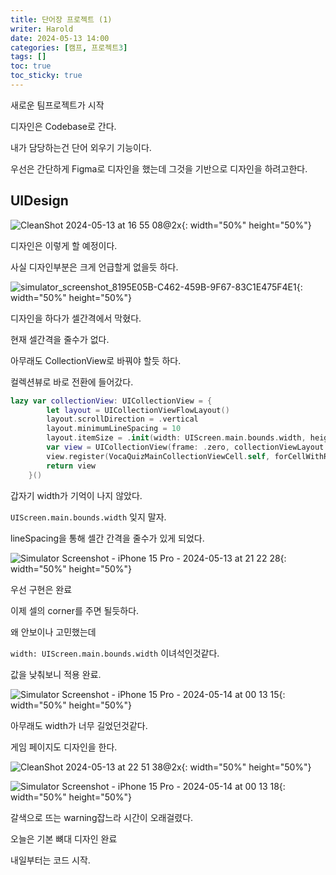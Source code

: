 ```yaml
---
title: 단어장 프로젝트 (1)
writer: Harold
date: 2024-05-13 14:00
categories: [캠프, 프로젝트3]
tags: []
toc: true
toc_sticky: true
---
```


새로운 팀프로젝트가 시작

디자인은 Codebase로 간다.

내가 담당하는건 단어 외우기 기능이다.

우선은 간단하게 Figma로 디자인을 했는데 그것을 기반으로 디자인을 하려고한다.

## UIDesign

![CleanShot 2024-05-13 at 16 55 08@2x](https://github.com/Haroldfromk/haroldfromk.github.io/assets/97341336/8a861b33-53a2-4a64-a6fc-ac03c0e9aab8){: width="50%" height="50%"} 

디자인은 이렇게 할 예정이다.

사실 디자인부분은 크게 언급할게 없을듯 하다.

![simulator_screenshot_8195E05B-C462-459B-9F67-83C1E475F4E1](https://github.com/Haroldfromk/haroldfromk.github.io/assets/97341336/4bd6ce19-31c0-43ac-adba-32cfaf5895fb){: width="50%" height="50%"} 

디자인을 하다가 셀간격에서 막혔다.

현재 셀간격을 줄수가 없다.

아무래도 CollectionView로 바꿔야 할듯 하다.

컬렉션뷰로 바로 전환에 들어갔다.

```swift
lazy var collectionView: UICollectionView = {
        let layout = UICollectionViewFlowLayout()
        layout.scrollDirection = .vertical
        layout.minimumLineSpacing = 10
        layout.itemSize = .init(width: UIScreen.main.bounds.width, height: 50)
        var view = UICollectionView(frame: .zero, collectionViewLayout: layout)
        view.register(VocaQuizMainCollectionViewCell.self, forCellWithReuseIdentifier: "VocaQuizMainCollectionViewCell")
        return view
    }()
```

갑자기 width가 기억이 나지 않았다.

`UIScreen.main.bounds.width` 잊지 말자.

lineSpacing을 통해 셀간 간격을 줄수가 있게 되었다.

![Simulator Screenshot - iPhone 15 Pro - 2024-05-13 at 21 22 28](https://github.com/Haroldfromk/haroldfromk.github.io/assets/97341336/14e15001-c545-416a-bef1-e59e32f221a6){: width="50%" height="50%"} 

우선 구현은 완료

이제 셀의 corner를 주면 될듯하다.

왜 안보이나 고민했는데

`width: UIScreen.main.bounds.width` 이녀석인것같다.

값을 낮춰보니 적용 완료.


![Simulator Screenshot - iPhone 15 Pro - 2024-05-14 at 00 13 15](https://github.com/Haroldfromk/haroldfromk.github.io/assets/97341336/f483222e-a29e-45f6-ae5d-e6b144ca5ccc){: width="50%" height="50%"} 

아무래도 width가 너무 길었던것같다.


게임 페이지도 디자인을 한다.

![CleanShot 2024-05-13 at 22 51 38@2x](https://github.com/Haroldfromk/haroldfromk.github.io/assets/97341336/69f8ccfb-72f0-4ac3-8d38-2e99fe78c27f){: width="50%" height="50%"} 

![Simulator Screenshot - iPhone 15 Pro - 2024-05-14 at 00 13 18](https://github.com/Haroldfromk/haroldfromk.github.io/assets/97341336/a289c16a-0dba-4093-a1ac-10881e8319df){: width="50%" height="50%"} 

갈색으로 뜨는 warning잡느라 시간이 오래걸렸다.

오늘은 기본 뼈대 디자인 완료

내일부터는 코드 시작.


